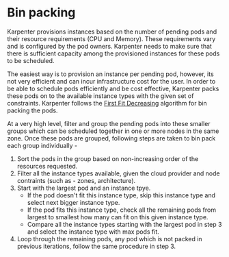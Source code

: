 # Bin packing

Karpenter provisions instances based on the number of pending pods and their resource requirements (CPU and Memory). These requirements vary and is configured by the pod owners. Karpenter needs to make sure that there is sufficient capacity among the provisioned instances for these pods to be scheduled.

The easiest way is to provision an instance per pending pod, however, its not very efficient and can incur infrastructure cost for the user. In order to be able to schedule pods efficiently and be cost effective, Karpenter packs these pods on to the available instance types with the given set of constraints. Karpenter follows the [First Fit Decreasing](https://en.wikipedia.org/wiki/Bin_packing_problem#First_Fit_Decreasing_(FFD)) algorithm for bin packing the pods.

At a very high level, filter and group the pending pods into these smaller groups which can be scheduled together in one or more nodes in the same zone. Once these pods are grouped, following steps are taken to bin pack each group individually -

1. Sort the pods in the group based on non-increasing order of the resources requested.
2. Filter all the instance types available, given the cloud provider and node contraints (such as - zones, architecture).
3. Start with the largest pod and an instance tpye.
    - If the pod doesn't fit this instance type, skip this instance type and select next bigger instance type.
    - If the pod fits this instance type, check all the remaining pods from largest to smallest how many can fit on this given instance type. 
    - Compare all the instance types starting with the largest pod in step 3 and select the instance type with max pods fit.
4. Loop through the remaining pods, any pod which is not packed in previous iterations, follow the same procedure in step 3.
